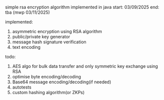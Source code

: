 simple rsa encryption algorithm implemented in java
start: 03/09/2025
end: tba (mwp 03/11/2025)

implemented:
1) asymmetric encryption using RSA algorithm
2) public/private key generator
3) message hash signature verification
4) text encoding

todo:
1) AES algo for bulk data transfer and only symmetric key exchange using RSA
2) optimise byte encoding/decoding
3) Base64 message encoding/decoding(if needed)
4) autotests
5) custom hashing algorithm(or ZKPs)
